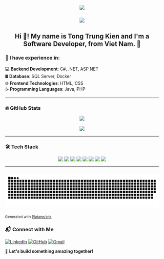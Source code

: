 <div align="center">
  <img height="200" src="https://cdn.dribbble.com/userupload/21210683/file/original-ae94429d47d4e9de6293b05a8f0bc66d.gif"  />
</div>

###

<div align="center">
  <img src="https://komarev.com/ghpvc/?username=TongTrungKien&label=Visitors&color=0e75b6&style=for-the-badge" />
</div>

###

<h2 align="center"> Hi 👋! My name is Tong Trung Kien and I'm a Software Developer, from Viet Nam. 🚀</h2>

### 🌟 I have experience in:

💻 **Backend Development**: C#, .NET, ASP.NET  
🛢️ **Database**: SQL Server, Docker  
🌐 **Frontend Technologies**: HTML, CSS  
☕ **Programming Languages**: Java, PHP  

---

### 🔥 GitHub Stats
<p align="center">
  <img src="https://github-readme-stats.vercel.app/api/top-langs/?username=TongTrungKien&layout=compact&theme=tokyonight" />
</p>


<p align="center">
  <img src="https://github-readme-stats.vercel.app/api?username=TongTrungKien&show_icons=true&theme=tokyonight" />
</p>


---

### 🛠️ Tech Stack
<p align="center">
  <img src="https://img.shields.io/badge/C%23-%23239120.svg?&style=for-the-badge&logo=c-sharp&logoColor=white" />
  <img src="https://img.shields.io/badge/.NET-%235C2D91.svg?&style=for-the-badge&logo=.net&logoColor=white" />
  <img src="https://img.shields.io/badge/SQL%20Server-%23CC2927.svg?&style=for-the-badge&logo=microsoft-sql-server&logoColor=white" />
  <img src="https://img.shields.io/badge/HTML5-%23E34F26.svg?&style=for-the-badge&logo=html5&logoColor=white" />
  <img src="https://img.shields.io/badge/CSS3-%231572B6.svg?&style=for-the-badge&logo=css3&logoColor=white" />
  <img src="https://img.shields.io/badge/Java-%23ED8B00.svg?&style=for-the-badge&logo=java&logoColor=white" />
  <img src="https://img.shields.io/badge/PHP-%23777BB4.svg?&style=for-the-badge&logo=php&logoColor=white" />
  <img src="https://img.shields.io/badge/Docker-2496ED.svg?&style=for-the-badge&logo=docker&logoColor=white" />
</p>

---

###
<picture>
  <source media="(prefers-color-scheme: dark)" srcset="https://raw.githubusercontent.com/platane/platane/output/github-contribution-grid-snake-dark.svg">
  <source media="(prefers-color-scheme: light)" srcset="https://raw.githubusercontent.com/platane/platane/output/github-contribution-grid-snake.svg">
  <img alt="github contribution grid snake animation" src="https://raw.githubusercontent.com/platane/platane/output/github-contribution-grid-snake.svg">
</picture>

<sub>Generated with <a href="https://github.com/Platane/snk">Platane/snk</a></sub>

### 📬 Connect with Me
[![LinkedIn](https://img.shields.io/badge/LinkedIn-%230A66C2.svg?&style=for-the-badge&logo=linkedin&logoColor=white)](https://linkedin.com/in/yourprofile)
[![GitHub](https://img.shields.io/badge/GitHub-%23121011.svg?&style=for-the-badge&logo=github&logoColor=white)](https://github.com/TongTrungKien)
[![Gmail](https://img.shields.io/badge/Gmail-D14836?style=for-the-badge&logo=gmail&logoColor=white)](mailto:tongtrungkien2012@gmail.com)

🚀 **Let's build something amazing together!**
